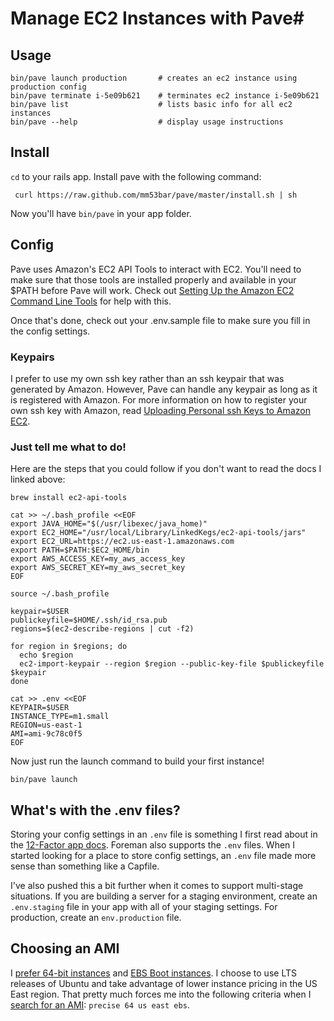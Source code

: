 # Manage EC2 Instances with Pave#

## Usage ##

    bin/pave launch production       # creates an ec2 instance using production config
    bin/pave terminate i-5e09b621    # terminates ec2 instance i-5e09b621
    bin/pave list                    # lists basic info for all ec2 instances
    bin/pave --help                  # display usage instructions

## Install ##

`cd` to your rails app. Install pave with the following command:

     curl https://raw.github.com/mm53bar/pave/master/install.sh | sh

Now you'll have `bin/pave` in your app folder.

## Config ##

Pave uses Amazon's EC2 API Tools to interact with EC2.  You'll need to make sure that those tools are installed properly and available in your $PATH before Pave will work.  Check out [Setting Up the Amazon EC2 Command Line Tools](http://docs.aws.amazon.com/AWSEC2/latest/UserGuide/SettingUp_CommandLine.html) for help with this.

Once that's done, check out your .env.sample file to make sure you fill in the config settings.

### Keypairs ###

I prefer to use my own ssh key rather than an ssh keypair that was generated by Amazon. However, Pave can handle any keypair as long as it is registered with Amazon. For more information on how to register your own ssh key with Amazon, read [Uploading Personal ssh Keys to Amazon EC2](http://alestic.com/2010/10/ec2-ssh-keys).

### Just tell me what to do! ###

Here are the steps that you could follow if you don't want to read the docs I linked above:

    brew install ec2-api-tools

    cat >> ~/.bash_profile <<EOF
    export JAVA_HOME="$(/usr/libexec/java_home)"
    export EC2_HOME="/usr/local/Library/LinkedKegs/ec2-api-tools/jars"
    export EC2_URL=https://ec2.us-east-1.amazonaws.com
    export PATH=$PATH:$EC2_HOME/bin
    export AWS_ACCESS_KEY=my_aws_access_key
    export AWS_SECRET_KEY=my_aws_secret_key
    EOF

    source ~/.bash_profile
    
    keypair=$USER
    publickeyfile=$HOME/.ssh/id_rsa.pub
    regions=$(ec2-describe-regions | cut -f2)

    for region in $regions; do
      echo $region
      ec2-import-keypair --region $region --public-key-file $publickeyfile $keypair
    done
        
    cat >> .env <<EOF
    KEYPAIR=$USER
    INSTANCE_TYPE=m1.small
    REGION=us-east-1
    AMI=ami-9c78c0f5
    EOF

Now just run the launch command to build your first instance!

    bin/pave launch
    
## What's with the .env files? ##

Storing your config settings in an `.env` file is something I first read about in the [12-Factor app docs](http://www.12factor.net/config). Foreman also supports the `.env` files. When I started looking for a place to store config settings, an `.env` file made more sense than something like a Capfile.

I've also pushed this a bit further when it comes to support multi-stage situations. If you are building a server for a staging environment, create an `.env.staging` file in your app with all of your staging settings. For production, create an `env.production` file.

## Choosing an AMI ##

I [prefer 64-bit instances](http://alestic.com/2012/03/ec2-64-bit) and [EBS Boot instances](http://alestic.com/2012/01/ec2-ebs-boot-recommended).  I choose to use LTS releases of Ubuntu and take advantage of lower instance pricing in the US East region.  That pretty much forces me into the following criteria when I [search for an AMI](http://cloud.ubuntu.com/ami/): `precise 64 us east ebs`.
